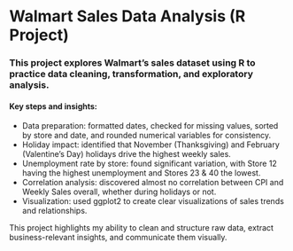 # Walmart Sales Data Analysis (R Project)

### This project explores Walmart’s sales dataset using R to practice data cleaning, transformation, and exploratory analysis.

#### Key steps and insights:

* Data preparation: formatted dates, checked for missing values, sorted by store and date, and rounded numerical variables for consistency.
* Holiday impact: identified that November (Thanksgiving) and February (Valentine’s Day) holidays drive the highest weekly sales.
* Unemployment rate by store: found significant variation, with Store 12 having the highest unemployment and Stores 23 & 40 the lowest.
* Correlation analysis: discovered almost no correlation between CPI and Weekly Sales overall, whether during holidays or not.
* Visualization: used ggplot2 to create clear visualizations of sales trends and relationships.

This project highlights my ability to clean and structure raw data, extract business-relevant insights, and communicate them visually.
